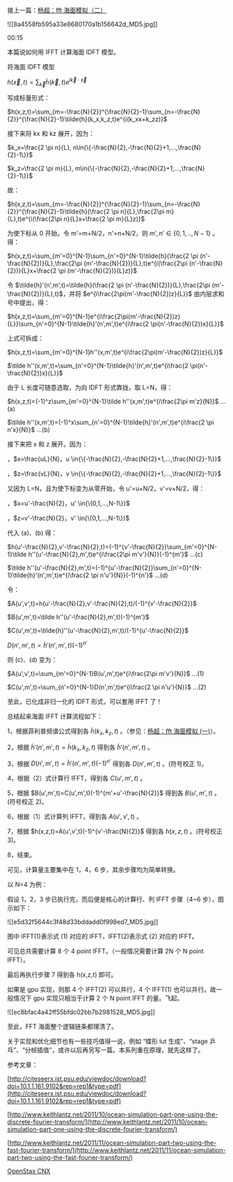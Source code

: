 接上一篇：[杨超：fft 海面模拟（二）](https://zhuanlan.zhihu.com/p/64726720)

![[8a4558fb595a33e8680170a1b156642d_MD5.jpg]]

00:15

本篇说如何用 IFFT 计算海面 IDFT 模型。

将海面 IDFT 模型

$h(\vec{x},t)=\sum_{\vec{k}}\tilde{h}(\vec{k},t)e^{i\vec k \cdot \vec x}$

写成标量形式：

$h(x,z,t)=\sum_{m=-\frac{N}{2}}^{\frac{N}{2}-1}\sum_{n=-\frac{N}{2}}^{\frac{N}{2}-1}\tilde{h}(k_x,k_z,t)e^{i(k_xx+k_zz)}$

接下来将 kx 和 kz 展开，因为：

$k_x=\frac{2 \pi n}{L}, n\in{\{-\frac{N}{2},-\frac{N}{2}+1,...,\frac{N}{2}-1\}}$

$k_z=\frac{2 \pi m}{L}, m\in{\{-\frac{N}{2},-\frac{N}{2}+1,...,\frac{N}{2}-1\}}$

故：

$h(x,z,t)=\sum_{m=-\frac{N}{2}}^{\frac{N}{2}-1}\sum_{n=-\frac{N}{2}}^{\frac{N}{2}-1}\tilde{h}(\frac{2 \pi n}{L},\frac{2\pi m}{L},t)e^{i(\frac{2\pi n}{L}x+\frac{2 \pi m}{L}z)}$

为使下标从 0 开始，令 m'=m+N/2，n'=n+N/2，则 $m',n'\in{\{0,1,..,N-1\}}$ 。得：

$h(x,z,t)=\sum_{m'=0}^{N-1}\sum_{n'=0}^{N-1}\tilde{h}(\frac{2 \pi (n'-\frac{N}{2})}{L},\frac{2\pi (m'-\frac{N}{2})}{L},t)e^{i(\frac{2\pi (n'-\frac{N}{2})}{L}x+\frac{2 \pi (m'-\frac{N}{2})}{L}z)}$

令 $\tilde{h}'(n',m',t)=\tilde{h}(\frac{2 \pi (n'-\frac{N}{2})}{L},\frac{2\pi (m'-\frac{N}{2})}{L},t)$，并将 $e^{i\frac{2\pi(m'-\frac{N}{2})z}{L}}$ 由内层求和号中提出，得：

$h(x,z,t)=\sum_{m'=0}^{N-1}e^{i\frac{2\pi(m'-\frac{N}{2})z}{L}}\sum_{n'=0}^{N-1}\tilde{h}'(n',m',t)e^{i\frac{2 \pi(n'-\frac{N}{2})x}{L}}$

上式可拆成：

$h(x,z,t)=\sum_{m'=0}^{N-1}h''(x,m',t)e^{i\frac{2\pi(m'-\frac{N}{2})z}{L}}$

$\tilde h''(x,m',t)=\sum_{n'=0}^{N-1}\tilde{h}'(n',m',t)e^{i\frac{2 \pi(n'-\frac{N}{2})x}{L}}$

由于 L 长度可随意选取，为向 IDFT 形式靠拢，取 L=N，得：

$h(x,z,t)=(-1)^z\sum_{m'=0}^{N-1}\tilde h''(x,m',t)e^{i\frac{2\pi m'z}{N}}$ ...(a)

$\tilde h''(x,m',t)=(-1)^x\sum_{n'=0}^{N-1}\tilde{h}'(n',m',t)e^{i\frac{2 \pi n'x}{N}}$ ...(b)

接下来把 x 和 z 展开。因为：

，$x=\frac{uL}{N}，u \in{\{-\frac{N}{2},-\frac{N}{2}+1,...,\frac{N}{2}-1\}}$

，$z=\frac{vL}{N}，v \in{\{-\frac{N}{2},-\frac{N}{2}+1,...,\frac{N}{2}-1\}}$

又因为 L=N，且为使下标变为从零开始，令 u'=u+N/2，v'=v+N/2，得：

，$x=u'-\frac{N}{2}，u' \in{\{0,1,...,N-1\}}$

，$z=v'-\frac{N}{2}，v' \in{\{0,1,...,N-1\}}$

代入 (a)、(b) 得：

$h(u'-\frac{N}{2},v'-\frac{N}{2},t)=(-1)^{v'-\frac{N}{2}}\sum_{m'=0}^{N-1}\tilde h''(u'-\frac{N}{2},m',t)e^{i\frac{2\pi m'v'}{N}}(-1)^{m'}$ ...(c)

$\tilde h''(u'-\frac{N}{2},m',t)=(-1)^{u'-\frac{N}{2}}\sum_{n'=0}^{N-1}\tilde{h}'(n',m',t)e^{i\frac{2 \pi n'u'}{N}}(-1)^{n'}$ ...(d)

令：

$A(u',v',t)=h(u'-\frac{N}{2},v'-\frac{N}{2},t)/(-1)^{v'-\frac{N}{2}}$

$B(u',m',t)=\tilde h''(u'-\frac{N}{2},m',t)(-1)^{m'}$

$C(u',m',t)=\tilde{h}''(u'-\frac{N}{2},m',t)/(-1)^{u'-\frac{N}{2}}$

$D(n',m',t)=\tilde{h}'(n',m',t)(-1)^{n'}$

则 (c)、(d) 变为：

$A(u',v',t)=\sum_{m'=0}^{N-1}B(u',m',t)e^{i\frac{2\pi m'v'}{N}}$ ...(1)

$C(u',m',t)=\sum_{n'=0}^{N-1}D(n',m',t)e^{i\frac{2 \pi n'u'}{N}}$ ...(2)

至此，已化成非归一化的 IDFT 形式，可以套用 IFFT 了！

总结起来海面 IFFT 计算流程如下：

1，根据菲利普频谱公式得到各 $\tilde{h}(k_x,k_z,t)$ 。（参见：[杨超：fft 海面模拟 (一)](https://zhuanlan.zhihu.com/p/64414956)）。

2，根据 $\tilde{h}'(n',m',t)=\tilde{h}(k_x,k_z,t)$ 得到各 $\tilde{h}'(n',m',t)$ 。

3，根据 $D(n',m',t)=\tilde{h}'(n',m',t)(-1)^{n'}$ 得到各 $D(n',m',t)$ 。(符号校正 1)。

4，根据（2）式计算行 IFFT，得到各 $C(u',m',t)$ 。

5，根据 $B(u',m',t)=C(u',m',t)(-1)^{m'+u'-\frac{N}{2}}$ 得到各 $B(u',m',t)$ 。(符号校正 2)。

6，根据（1）式计算列 IFFT，得到各 $A(u',v',t)$ 。

7，根据 $h(x,z,t)=A(u',v',t)(-1)^{v'-\frac{N}{2}}$ 得到各 $h(x,z,t)$ 。(符号校正 3)。

8，结束。

可见，计算量主要集中在 1，4，6 步，其余步骤均为简单转换。

以 N=4 为例：

假设 1，2，3 步已执行完，而后便是核心的计算行、列 IFFT 步骤（4~6 步），图示如下：

![[e5d32f5644c3f48d33bddadd0f998ed7_MD5.jpg]]

图中 IFFT(1)表示式 (1) 对应的 IFFT，IFFT(2)表示式 (2) 对应的 IFFT。

可见总共需要计算 8 个 4 point IFFT。（一般情况需要计算 2N 个 N point IFFT）。

最后再执行步骤 7 得到各 h(x,z,t) 即可。

如果是 gpu 实现，则那 4 个 IFFT(2) 可以并行，4 个 IFFT(1) 也可以并行。故一般情况下 gpu 实现只相当于计算 2 个 N point IFFT 的量。飞起。

![[ec8bfac4a42ff55bfdc02bb7b2981528_MD5.jpg]]

至此，FFT 海面整个逻辑链条都理清了。

关于实现和优化细节也有一些技巧值得一说，例如 “蝶形 lut 生成”、“stage 乒乓”、“分帧插值”，或许以后再另写一篇。本系列重在原理，就先这样了。

参考文章：

[http://citeseerx.ist.psu.edu/viewdoc/download?doi=10.1.1.161.9102&rep=rep1&type=pdf](http://citeseerx.ist.psu.edu/viewdoc/download?doi=10.1.1.161.9102&rep=rep1&type=pdf)

[http://www.keithlantz.net/2011/10/ocean-simulation-part-one-using-the-discrete-fourier-transform/](http://www.keithlantz.net/2011/10/ocean-simulation-part-one-using-the-discrete-fourier-transform/)

[http://www.keithlantz.net/2011/11/ocean-simulation-part-two-using-the-fast-fourier-transform/](http://www.keithlantz.net/2011/11/ocean-simulation-part-two-using-the-fast-fourier-transform/)

[OpenStax CNX](https://cnx.org/contents/zmcmahhR@7/Decimation-in-time-DIT-Radix-2-FFT)